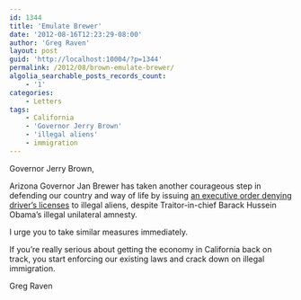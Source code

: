 ```yaml
---
id: 1344
title: 'Emulate Brewer'
date: '2012-08-16T12:23:29-08:00'
author: 'Greg Raven'
layout: post
guid: 'http://localhost:10004/?p=1344'
permalink: /2012/08/brown-emulate-brewer/
algolia_searchable_posts_records_count:
    - '1'
categories:
    - Letters
tags:
    - California
    - 'Governor Jerry Brown'
    - 'illegal aliens'
    - immigration
---
```


Governor Jerry Brown,

Arizona Governor Jan Brewer has taken another courageous step in defending our country and way of life by issuing [an executive order denying driver’s licenses](http://www.newsmax.com/Newsfront/AZ-BLCPOLSTL-BNALL-BNCOPY/2012/08/15/id/448729) to illegal aliens, despite Traitor-in-chief Barack Hussein Obama’s illegal unilateral amnesty.  
  
I urge you to take similar measures immediately.

If you’re really serious about getting the economy in California back on track, you start enforcing our existing laws and crack down on illegal immigration.

Greg Raven